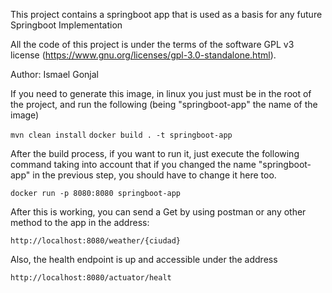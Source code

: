 This project contains a springboot app that is used as a basis for any future Springboot Implementation

All the code of this project is under the terms of the software GPL v3 license
(https://www.gnu.org/licenses/gpl-3.0-standalone.html).

Author:
Ismael Gonjal

If you need to generate this image, in linux you just must be in the root of the project, and run the following (being 
"springboot-app" the name of the image)

```mvn clean install```
```docker build . -t springboot-app```


After the build process, if you want to run it, just execute the following command taking into account that if you 
changed the name "springboot-app" in the previous step, you should have to change it here too.

```docker run -p 8080:8080 springboot-app```

After this is working, you can send a Get by using postman or any other method to the app in the address:

```http://localhost:8080/weather/{ciudad}``` 

Also, the health endpoint is up and accessible under the address

```http://localhost:8080/actuator/healt``` 